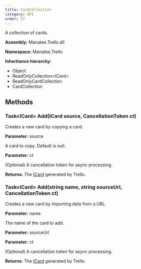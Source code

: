 ```yaml
---
title: CardCollection
category: API
order: 27
---
```


A collection of cards.

**Assembly:** Manatee.Trello.dll

**Namespace:** Manatee.Trello

**Inheritance hierarchy:**

- Object
- ReadOnlyCollection&lt;ICard&gt;
- ReadOnlyCardCollection
- CardCollection

## Methods

### Task&lt;ICard&gt; Add(ICard source, CancellationToken ct)

Creates a new card by copying a card.

**Parameter:** source

A card to copy. Default is null.

**Parameter:** ct

(Optional) A cancellation token for async processing.

**Returns:** The [ICard](../ICard#icard) generated by Trello.

### Task&lt;ICard&gt; Add(string name, string sourceUrl, CancellationToken ct)

Creates a new card by importing data from a URL.

**Parameter:** name

The name of the card to add.

**Parameter:** sourceUrl



**Parameter:** ct

(Optional) A cancellation token for async processing.

**Returns:** The [ICard](../ICard#icard) generated by Trello.

